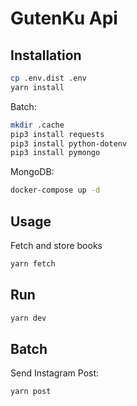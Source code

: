 # GutenKu Api

## Installation

```bash
cp .env.dist .env
yarn install
```

Batch:

```bash
mkdir .cache
pip3 install requests
pip3 install python-dotenv
pip3 install pymongo
```

MongoDB:

```bash
docker-compose up -d
```

## Usage

Fetch and store books

```bash
yarn fetch
```

## Run

```bash
yarn dev
```

## Batch

Send Instagram Post:

```bash
yarn post
```
